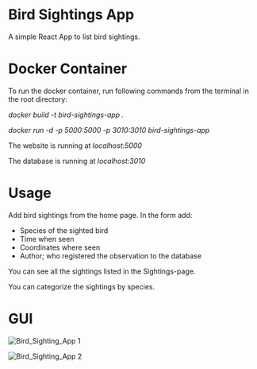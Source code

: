 # Bird Sightings App

A simple React App to list bird sightings.

# Docker Container

To run the docker container, run following commands from the terminal in the root directory:

*docker build -t bird-sightings-app .*

*docker run -d -p 5000:5000 -p 3010:3010 bird-sightings-app*

The website is running at *localhost:5000*

The database is running at *localhost:3010*

# Usage

Add bird sightings from the home page.
In the form add:
- Species of the sighted bird
- Time when seen
- Coordinates where seen
- Author; who registered the observation to the database

You can see all the sightings listed in the Sightings-page.

You can categorize the sightings by species.

# GUI

![Bird_Sighting_App 1](https://github.com/joonaskiuru/Bird-Sightings-App/assets/75437078/3c65addb-18fc-46f6-ab4b-e6bc16b5d467)

![Bird_Sighting_App 2](https://github.com/joonaskiuru/Bird-Sightings-App/assets/75437078/b6b43ceb-6f54-40fc-a16c-d643920bd052)
